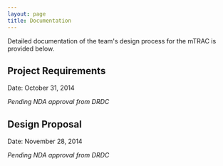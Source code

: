 ```yaml
---
layout: page
title: Documentation
---
```


<p class="message">
	Detailed documentation of the team's design process for the mTRAC is provided below.
</p>

## Project Requirements
Date: October 31, 2014

*Pending NDA approval from DRDC*

## Design Proposal
Date: November 28, 2014

*Pending NDA approval from DRDC*
